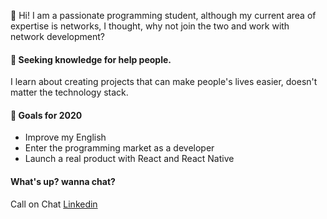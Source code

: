 <!--
**ArchimedesRocha/ArchimedesRocha** is a ✨ _special_ ✨ repository because its `README.md` (this file) appears on your GitHub profile.
-->

:star2: Hi! I am a passionate programming student, although my current area of ​​expertise is networks, I thought, why not join the two and work with network development?

#### :dizzy: Seeking knowledge for help people.
I learn about creating projects that can make people's lives easier, doesn't matter the technology stack.

#### :hocho: Goals for 2020
* Improve my English
* Enter the programming market as a developer
* Launch a real product with React and React Native

#### What's up? wanna chat?
Call on Chat [Linkedin](https://www.linkedin.com/in/archimedes-rocha-81334827/)

